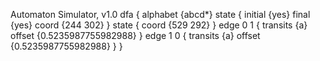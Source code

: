 Automaton Simulator, v1.0
dfa {
	alphabet {abcd*}
	state {
		initial {yes}
		final {yes}
		coord {244 302}
	}
	state {
		coord {529 292}
	}
	edge 0 1 {
		transits {a}
		offset {0.5235987755982988}
	}
	edge 1 0 {
		transits {a}
		offset {0.5235987755982988}
	}
}
